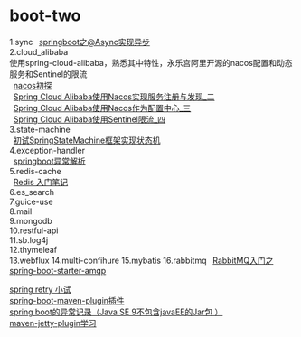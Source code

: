 # boot-two
1.sync
  &ensp;[springboot之@Async实现异步](https://my.oschina.net/u/2277632/blog/1942500)  
2.cloud_alibaba   
  使用spring-cloud-alibaba，熟悉其中特性，永乐宫阿里开源的nacos配置和动态服务和Sentinel的限流  
  &ensp;[nacos初探](https://my.oschina.net/u/2277632/blog/3017229)  
  &ensp;[Spring Cloud Alibaba使用Nacos实现服务注册与发现_二](https://my.oschina.net/u/2277632/blog/3017256)  
  &ensp;[Spring Cloud Alibaba使用Nacos作为配置中心_三](https://my.oschina.net/u/2277632/blog/3017424)  
  &ensp;[Spring Cloud Alibaba使用Sentinel限流_四](https://my.oschina.net/u/2277632/blog/3017593)  
3.state-machine    
  &ensp;[初试SpringStateMachine框架实现状态机](https://my.oschina.net/u/2277632/blog/2222995)    
4.exception-handler  
  &ensp;[springboot异常解析 ](https://my.oschina.net/u/2277632/blog/1922188)   
5.redis-cache  
  &ensp;[Redis 入门笔记](https://my.oschina.net/u/2277632/blog/1605274)  
6.es_search  
7.guice-use  
8.mail  
9.mongodb  
10.restful-api  
11.sb.log4j  
12.thymeleaf  
13.webflux 
14.multi-confihure
15.mybatis
16.rabbitmq
  &ensp;[RabbitMQ入门之spring-boot-starter-amqp](https://my.oschina.net/u/2277632/blog/1563395)
  
  
  [spring retry 小试](https://my.oschina.net/u/2277632/blog/1858191)    
  [spring-boot-maven-plugin插件](https://my.oschina.net/u/2277632/blog/2967065)      
  [spring boot的异常记录（Java SE 9不包含javaEE的Jar包 ）](https://my.oschina.net/u/2277632/blog/1922027)   
  [maven-jetty-plugin学习](https://my.oschina.net/u/2277632/blog/1557550)  
